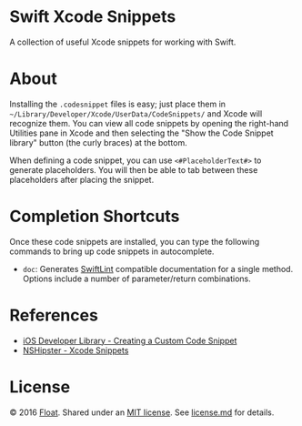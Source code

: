 # Swift Xcode Snippets

A collection of useful Xcode snippets for working with Swift.

# About

Installing the `.codesnippet` files is easy; just place them in `~/Library/Developer/Xcode/UserData/CodeSnippets/` and Xcode will recognize them. You can view all code snippets by opening the right-hand Utilities pane in Xcode and then selecting the "Show the Code Snippet library" button (the curly braces) at the bottom.

When defining a code snippet, you can use `<#PlaceholderText#>` to generate placeholders. You will then be able to tab between these placeholders after placing the snippet.

# Completion Shortcuts

Once these code snippets are installed, you can type the following commands to bring up code snippets in autocomplete.

* `doc`: Generates [SwiftLint](https://github.com/realm/SwiftLint) compatible documentation for a single method. Options include a number of parameter/return combinations.

# References

* [iOS Developer Library - Creating a Custom Code Snippet](https://developer.apple.com/library/ios/recipes/xcode_help-source_editor/chapters/CreatingaCustomCodeSnippet.html)
* [NSHipster - Xcode Snippets](http://nshipster.com/xcode-snippets/)

# License

&copy; 2016 [Float](http://gowithfloat.com/). Shared under an [MIT license](https://en.wikipedia.org/wiki/MIT_License). See [license.md](./license.md) for details.
